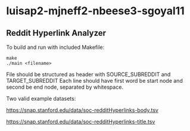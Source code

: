 # luisap2-mjneff2-nbeese3-sgoyal11
## Reddit Hyperlink Analyzer
To build and run with included Makefile:
```
make
./main <filename>
```
File should be structured as header with SOURCE_SUBREDDIT and TARGET_SUBREDDIT
Each line should have first word be start node and second be end node, separated by whitespace.

Two valid example datasets:

https://snap.stanford.edu/data/soc-redditHyperlinks-body.tsv

https://snap.stanford.edu/data/soc-redditHyperlinks-title.tsv